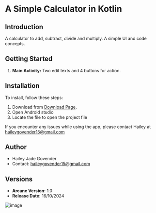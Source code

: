# A Simple Calculator in Kotlin

## Introduction

A calculator to add, subtract, divide and multiply. A simple UI and code concepts.

## Getting Started

1. **Main Activity:** Two edit texts and 4 buttons for action.

## Installation

To install, follow these steps:

1. Download from [Download Page]([https://your-download-link.com](https://github.com/haileygovender/Simple_Calculator_Kotlin)).
2. Open Android studio
3. Locate the file to open the project file


If you encounter any issues while using the app, please contact Hailey at haileygovender15@gmail.com

## Author

- Hailey Jade Govender
- Contact: haileygovender15@gmail.com

## Versions

- **Arcane Version:** 1.0
- **Release Date:** 16/10/2024

  
![image](https://github.com/user-attachments/assets/0897184a-4608-43d2-8a54-3880471886c0)



